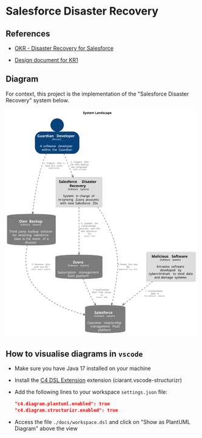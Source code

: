 # Salesforce Disaster Recovery

## References

- [OKR - Disaster Recovery for Salesforce](https://docs.google.com/document/d/1UFDM33Yhl0cgHcIDIfWIkq8V7ZiYNc32wy0SGdfmILo)

- [Design document for KR1](https://docs.google.com/document/d/1_KxFtfKU3-3-PSzaAYG90uONa05AVgoBmyBDyu5SC5c)

## Diagram

For context, this project is the implementation of the "Salesforce Disaster Recovery" system below.

![landscape diagram](./docs/landscape.svg 'Landscape Diagram')

## How to visualise diagrams in `vscode`

- Make sure you have Java 17 installed on your machine

- Install the [C4 DSL Extension](https://marketplace.visualstudio.com/items?itemName=systemticks.c4-dsl-extension) extension (ciarant.vscode-structurizr)

- Add the following lines to your workspace `settings.json` file:

  ```json
  "c4.diagram.plantuml.enabled": true
  "c4.diagram.structurizr.enabled": true
  ```

- Access the file `./docs/workspace.dsl` and click on "Show as PlantUML Diagram" above the view
